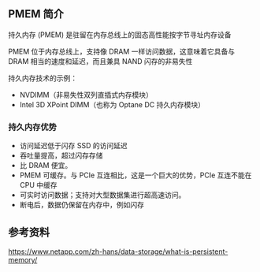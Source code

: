 ## PMEM 简介

持久内存 (PMEM) 是驻留在内存总线上的固态高性能按字节寻址内存设备

PMEM 位于内存总线上，支持像 DRAM 一样访问数据，这意味着它具备与 DRAM 相当的速度和延迟，而且兼具 NAND 闪存的非易失性

持久内存技术的示例：

- NVDIMM（非易失性双列直插式内存模块）
- Intel 3D XPoint DIMM（也称为 Optane DC 持久内存模块）

### 持久内存优势

- 访问延迟低于闪存 SSD 的访问延迟
- 吞吐量提高，超过闪存存储
- 比 DRAM 便宜。
- PMEM 可缓存。与 PCIe 互连相比，这是一个巨大的优势，PCIe 互连不能在 CPU 中缓存
- 可实时访问数据；支持对大型数据集进行超高速访问。
- 断电后，数据仍保留在内存中，例如闪存

## 参考资料

<https://www.netapp.com/zh-hans/data-storage/what-is-persistent-memory/>